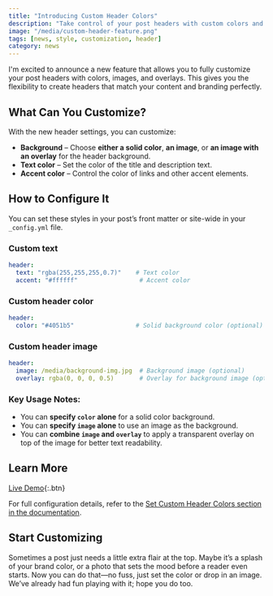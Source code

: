```yaml
---
title: "Introducing Custom Header Colors"
description: "Take control of your post headers with custom colors and images"
image: "/media/custom-header-feature.png"
tags: [news, style, customization, header]
category: news
---
```


I'm excited to announce a new feature that allows you to fully customize your post headers with colors, images, and overlays. This gives you the flexibility to create headers that match your content and branding perfectly.

## What Can You Customize?

With the new header settings, you can customize:

- **Background** – Choose **either a solid color**, **an image**, or **an image with an overlay** for the header background.
- **Text color** – Set the color of the title and description text.
- **Accent color** – Control the color of links and other accent elements.

## How to Configure It

You can set these styles in your post’s front matter or site-wide in your `_config.yml` file.

### Custom text

```yaml
header:
  text: "rgba(255,255,255,0.7)"    # Text color
  accent: "#ffffff"                 # Accent color
```

### Custom header color

```yaml
header:
  color: "#4051b5"                 # Solid background color (optional)
```

### Custom header image

```yaml
header:
  image: /media/background-img.jpg  # Background image (optional)
  overlay: rgba(0, 0, 0, 0.5)       # Overlay for background image (optional)
```

### Key Usage Notes:
- You can **specify `color` alone** for a solid color background.
- You can **specify `image` alone** to use an image as the background.
- You can **combine `image` and `overlay`** to apply a transparent overlay on top of the image for better text readability.

## Learn More

[Live Demo](../custom-header.md){:.btn}

For full configuration details, refer to the [Set Custom Header Colors section in the documentation](../_docs/configuration.md#set-custom-header-colors).

## Start Customizing

Sometimes a post just needs a little extra flair at the top. Maybe it’s a splash of your brand color, or a photo that sets the mood before a reader even starts. Now you can do that—no fuss, just set the color or drop in an image. We’ve already had fun playing with it; hope you do too.
